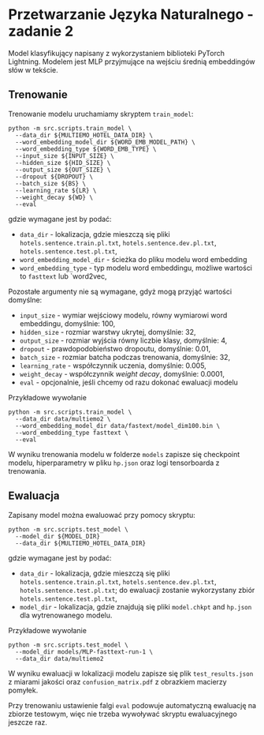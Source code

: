 # Przetwarzanie Języka Naturalnego - zadanie 2

Model klasyfikujący napisany z wykorzystaniem biblioteki PyTorch Lightning. 
Modelem jest MLP przyjmujące na wejściu średnią embeddingów słów w tekście.


## Trenowanie 

Trenowanie modelu uruchamiamy skryptem `train_model`:
```
python -m src.scripts.train_model \
  --data_dir ${MULTIEMO_HOTEL_DATA_DIR} \
  --word_embedding_model_dir ${WORD_EMB_MODEL_PATH} \
  --word_embedding_type ${WORD_EMB_TYPE} \
  --input_size ${INPUT_SIZE} \
  --hidden_size ${HID_SIZE} \
  --output_size ${OUT_SIZE} \
  --dropout ${DROPOUT} \
  --batch_size ${BS} \
  --learning_rate ${LR} \
  --weight_decay ${WD} \
  --eval
```
gdzie wymagane jest by podać:
 - `data_dir` - lokalizacja, gdzie mieszczą się pliki `hotels.sentence.train.pl.txt`, 
   `hotels.sentence.dev.pl.txt`, `hotels.sentence.test.pl.txt`,
 - `word_embedding_model_dir` - ścieżka do pliku modelu word embedding
 - `word_embedding_type` - typ modelu word embeddingu, możliwe wartości to `fasttext` lub `word2vec,
 
Pozostałe argumenty nie są wymagane, gdyż mogą przyjąć wartości domyślne:
 - `input_size` - wymiar wejściowy modelu, równy wymiarowi word embeddingu, domyślnie: 100,
 - `hidden_size` - rozmiar warstwy ukrytej, domyślnie: 32,
 - `output_size` - rozmiar wyjścia równy liczbie klasy, domyślnie: 4,
 - `dropout` - prawdopodobieństwo dropoutu, domyślnie: 0.01,
 - `batch_size` - rozmiar batcha podczas trenowania, domyślnie: 32,
 - `learning_rate` - współczynnik uczenia, domyślnie: 0.005,
 - `weight_decay` - współczynnik _weight decay_, domyślnie: 0.0001,
 - `eval` - opcjonalnie, jeśli chcemy od razu dokonać ewaluacji modelu

Przykładowe wywołanie
```
python -m src.scripts.train_model \
  --data_dir data/multiemo2 \
  --word_embedding_model_dir data/fastext/model_dim100.bin \
  --word_embedding_type fasttext \
  --eval
```

W wyniku trenowania modelu w folderze `models` zapisze się checkpoint modelu, hiperparametry w pliku
`hp.json` oraz logi tensorboarda z trenowania.

## Ewaluacja

Zapisany model można ewaluować przy pomocy skryptu:
```
python -m src.scripts.test_model \
  --model_dir ${MODEL_DIR}
  --data_dir ${MULTIEMO_HOTEL_DATA_DIR}
```
gdzie wymagane jest by podać:
 - `data_dir` - lokalizacja, gdzie mieszczą się pliki `hotels.sentence.train.pl.txt`, 
   `hotels.sentence.dev.pl.txt`, `hotels.sentence.test.pl.txt`; do ewaluacji zostanie wykorzystany zbiór
    `hotels.sentence.test.pl.txt`,
 - `model_dir` - lokalizacja, gdzie znajdują się pliki `model.chkpt` and `hp.json` dla wytrenowanego modelu.

Przykładowe wywołanie
```
python -m src.scripts.test_model \
  --model_dir models/MLP-fasttext-run-1 \
  --data_dir data/multiemo2
```
W wyniku ewaluacji w lokalizacji modelu zapisze się plik `test_results.json` z miarami jakości
oraz `confusion_matrix.pdf` z obrazkiem macierzy pomyłek.

Przy trenowaniu ustawienie falgi `eval` podowuje automatyczną ewaluację na zbiorze testowym, 
więc nie trzeba wywoływać skryptu ewaluacyjnego jeszcze raz.

